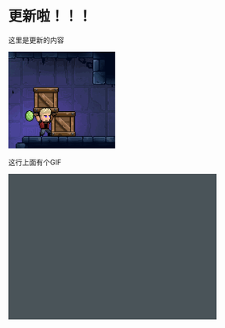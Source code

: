 # 更新啦！！！

这里是更新的内容

![image](https://raw.githubusercontent.com/VeewoGames/NA2Announcements/master/announcements/1.1/20250312_145217_3177991186253801797.png)

这行上面有个GIF

![image](https://raw.githubusercontent.com/VeewoGames/NA2Announcements/master/announcements/1.1/20250312_145226_5825051168023229318.png)

